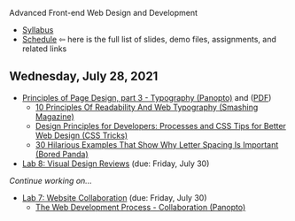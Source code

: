 Advanced Front-end Web Design and Development

- [Syllabus](syllabus.md)
- [Schedule](schedule.md)   &#8678; here is the full list of slides, demo files, assignments, and related links

## Wednesday, July 28, 2021

- [Principles of Page Design, part 3 - Typography (Panopto)](https://rochester.hosted.panopto.com/Panopto/Pages/Viewer.aspx?id=2bede5dd-f18b-4383-b4e0-ad6d01415467) and ([PDF](10a-principles-of-page-design3/typography.pdf))
  - [10 Principles Of Readability And Web Typography (Smashing Magazine)](https://www.smashingmagazine.com/2009/03/10-principles-for-readable-web-typography/)
  - [Design Principles for Developers: Processes and CSS Tips for Better Web Design (CSS Tricks)](https://css-tricks.com/design-principles-for-developers-processes-and-css-tips-for-better-web-design/)
  - [30 Hilarious Examples That Show Why Letter Spacing Is Important (Bored Panda)](https://www.boredpanda.com/funny-importance-of-kerning/)
- [Lab 8: Visual Design Reviews](lab08-visual-design-reviews/instructions.md) (due: Friday, July 30)

*Continue working on...*

- [Lab 7: Website Collaboration](lab07-collaboration/instructions.md) (due: Friday, July 30)
  - [The Web Development Process - Collaboration (Panopto)](https://rochester.hosted.panopto.com/Panopto/Pages/Viewer.aspx?id=cb5b7ebc-795d-4b8c-ae93-ad710109851a)



